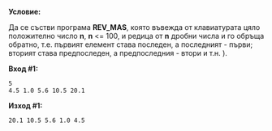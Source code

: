 **Условие:**

Да се състви програма **REV_MAS**, която въвежда от клавиатурата цяло положително число **n**, **n** <= 100, и редица от **n** дробни числа и го обръща обратно, т.е. първият елемент става последен, а последният - първи; вторият става предпоследен, а предпоследния - втори и т.н. ).

**Вход #1:**
	
	5
	4.5 1.0 5.6 10.5 20.1

**Изход #1:**

	20.1 10.5 5.6 1.0 4.5
